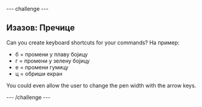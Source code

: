 \--- challenge \---

## Изазов: Пречице

Can you create keyboard shortcuts for your commands? На пример:

+ б = промени у плаву бојицу
+ г = промени у зелену бојицу
+ е = промени гумицу
+ ц = обриши екран

You could even allow the user to change the pen width with the arrow keys.

\--- /challenge \---